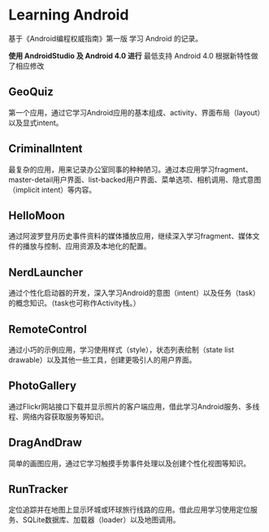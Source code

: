 # Learning Android

基于《Android编程权威指南》第一版 学习 Android 的记录。

**使用 AndroidStudio 及 Android 4.0 进行** 最低支持 Android 4.0 根据新特性做了相应修改

## GeoQuiz

第一个应用，通过它学习Android应用的基本组成、activity、界面布局（layout）以及显式intent。

## CriminalIntent

最复杂的应用，用来记录办公室同事的种种陋习。通过本应用学习fragment、master-detail用户界面、list-backed用户界面、菜单选项、相机调用、隐式意图（implicit intent）等内容。

## HelloMoon

通过阿波罗登月历史事件资料的媒体播放应用，继续深入学习fragment、媒体文件的播放与控制、应用资源及本地化的配置。

## NerdLauncher

通过个性化启动器的开发，深入学习Android的意图（intent）以及任务（task）的概念知识。（task也可称作Activity栈。）

## RemoteControl

通过小巧的示例应用，学习使用样式（style），状态列表绘制（state list drawable）以及其他一些工具，创建更吸引人的用户界面。

## PhotoGallery

通过Flickr网站接口下载并显示照片的客户端应用，借此学习Android服务、多线程、网络内容获取服务等知识。

## DragAndDraw

简单的画图应用，通过它学习触摸手势事件处理以及创建个性化视图等知识。

## RunTracker

定位追踪并在地图上显示环城或环球旅行线路的应用。借此应用学习使用定位服务、SQLite数据库、加载器（loader）以及地图调用。
